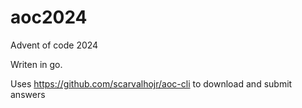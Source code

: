 # aoc2024
Advent of code 2024

Writen in go.

Uses https://github.com/scarvalhojr/aoc-cli to download and submit answers

